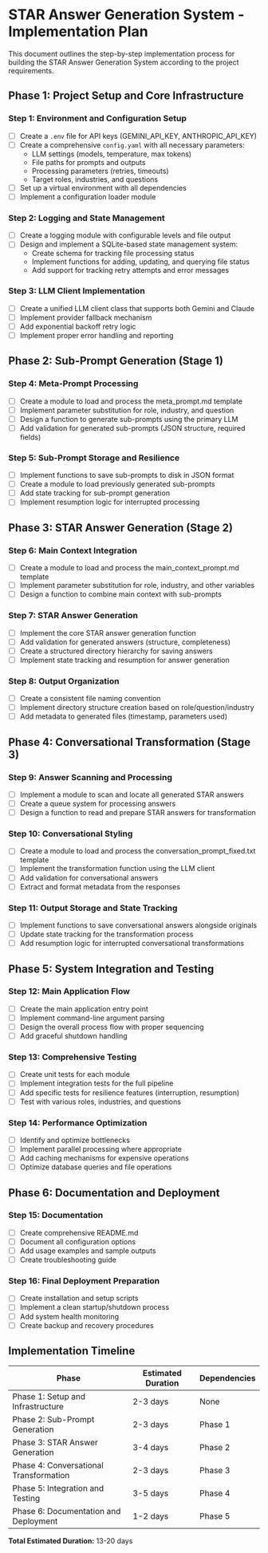 # STAR Answer Generation System - Implementation Plan

This document outlines the step-by-step implementation process for building the STAR Answer Generation System according to the project requirements.

## Phase 1: Project Setup and Core Infrastructure

### Step 1: Environment and Configuration Setup
- [ ] Create a `.env` file for API keys (GEMINI_API_KEY, ANTHROPIC_API_KEY)
- [ ] Create a comprehensive `config.yaml` with all necessary parameters:
  - LLM settings (models, temperature, max tokens)
  - File paths for prompts and outputs
  - Processing parameters (retries, timeouts)
  - Target roles, industries, and questions
- [ ] Set up a virtual environment with all dependencies
- [ ] Implement a configuration loader module

### Step 2: Logging and State Management
- [ ] Create a logging module with configurable levels and file output
- [ ] Design and implement a SQLite-based state management system:
  - Create schema for tracking file processing status
  - Implement functions for adding, updating, and querying file status
  - Add support for tracking retry attempts and error messages

### Step 3: LLM Client Implementation
- [ ] Create a unified LLM client class that supports both Gemini and Claude
- [ ] Implement provider fallback mechanism
- [ ] Add exponential backoff retry logic
- [ ] Implement proper error handling and reporting

## Phase 2: Sub-Prompt Generation (Stage 1)

### Step 4: Meta-Prompt Processing
- [ ] Create a module to load and process the meta_prompt.md template
- [ ] Implement parameter substitution for role, industry, and question
- [ ] Design a function to generate sub-prompts using the primary LLM
- [ ] Add validation for generated sub-prompts (JSON structure, required fields)

### Step 5: Sub-Prompt Storage and Resilience
- [ ] Implement functions to save sub-prompts to disk in JSON format
- [ ] Create a module to load previously generated sub-prompts
- [ ] Add state tracking for sub-prompt generation
- [ ] Implement resumption logic for interrupted processing

## Phase 3: STAR Answer Generation (Stage 2)

### Step 6: Main Context Integration
- [ ] Create a module to load and process the main_context_prompt.md template
- [ ] Implement parameter substitution for role, industry, and other variables
- [ ] Design a function to combine main context with sub-prompts

### Step 7: STAR Answer Generation
- [ ] Implement the core STAR answer generation function
- [ ] Add validation for generated answers (structure, completeness)
- [ ] Create a structured directory hierarchy for saving answers
- [ ] Implement state tracking and resumption for answer generation

### Step 8: Output Organization
- [ ] Create a consistent file naming convention
- [ ] Implement directory structure creation based on role/question/industry
- [ ] Add metadata to generated files (timestamp, parameters used)

## Phase 4: Conversational Transformation (Stage 3)

### Step 9: Answer Scanning and Processing
- [ ] Implement a module to scan and locate all generated STAR answers
- [ ] Create a queue system for processing answers
- [ ] Design a function to read and prepare STAR answers for transformation

### Step 10: Conversational Styling
- [ ] Create a module to load and process the conversation_prompt_fixed.txt template
- [ ] Implement the transformation function using the LLM client
- [ ] Add validation for conversational answers
- [ ] Extract and format metadata from the responses

### Step 11: Output Storage and State Tracking
- [ ] Implement functions to save conversational answers alongside originals
- [ ] Update state tracking for the transformation process
- [ ] Add resumption logic for interrupted conversational transformations

## Phase 5: System Integration and Testing

### Step 12: Main Application Flow
- [ ] Create the main application entry point
- [ ] Implement command-line argument parsing
- [ ] Design the overall process flow with proper sequencing
- [ ] Add graceful shutdown handling

### Step 13: Comprehensive Testing
- [ ] Create unit tests for each module
- [ ] Implement integration tests for the full pipeline
- [ ] Add specific tests for resilience features (interruption, resumption)
- [ ] Test with various roles, industries, and questions

### Step 14: Performance Optimization
- [ ] Identify and optimize bottlenecks
- [ ] Implement parallel processing where appropriate
- [ ] Add caching mechanisms for expensive operations
- [ ] Optimize database queries and file operations

## Phase 6: Documentation and Deployment

### Step 15: Documentation
- [ ] Create comprehensive README.md
- [ ] Document all configuration options
- [ ] Add usage examples and sample outputs
- [ ] Create troubleshooting guide

### Step 16: Final Deployment Preparation
- [ ] Create installation and setup scripts
- [ ] Implement a clean startup/shutdown process
- [ ] Add system health monitoring
- [ ] Create backup and recovery procedures

## Implementation Timeline

| Phase | Estimated Duration | Dependencies |
|-------|-------------------|--------------|
| Phase 1: Setup and Infrastructure | 2-3 days | None |
| Phase 2: Sub-Prompt Generation | 2-3 days | Phase 1 |
| Phase 3: STAR Answer Generation | 3-4 days | Phase 2 |
| Phase 4: Conversational Transformation | 2-3 days | Phase 3 |
| Phase 5: Integration and Testing | 3-5 days | Phase 4 |
| Phase 6: Documentation and Deployment | 1-2 days | Phase 5 |

**Total Estimated Duration:** 13-20 days
